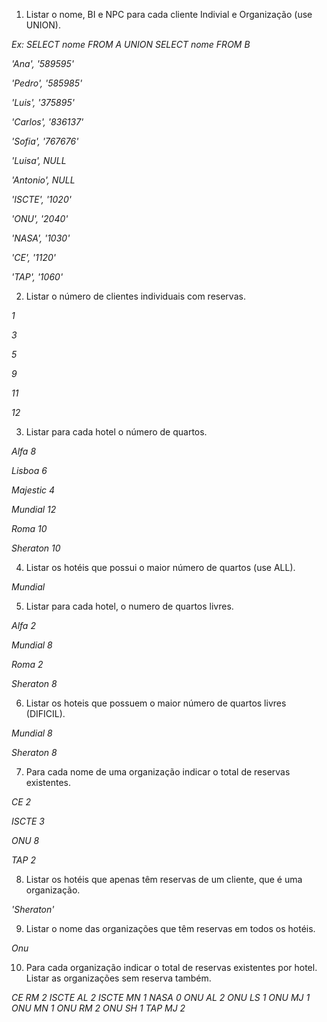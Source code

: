 1. Listar o nome, BI e NPC para cada cliente Indivial e Organização (use UNION).

_Ex: SELECT nome FROM A UNION SELECT nome FROM B_

_'Ana', '589595'_

_'Pedro', '585985'_

_'Luis', '375895'_

_'Carlos', '836137'_

_'Sofia', '767676'_

_'Luisa', NULL_

_'Antonio', NULL_

_'ISCTE', '1020'_

_'ONU', '2040'_

_'NASA', '1030'_

_'CE', '1120'_

_'TAP', '1060'_

2. Listar o número de clientes individuais com reservas.

_1_

_3_

_5_

_9_

_11_

_12_

3. Listar para cada hotel o número de quartos.

_Alfa 8_

_Lisboa 6_

_Majestic 4_

_Mundial 12_

_Roma 10_

_Sheraton 10_

4. Listar os hotéis que possui o maior número de quartos (use ALL).

_Mundial_

5. Listar para cada hotel, o numero de quartos livres.

_Alfa 2_

_Mundial 8_

_Roma 2_

_Sheraton 8_

6. Listar os hoteis que possuem o maior número de quartos livres (DIFICIL).

_Mundial 8_

_Sheraton 8_

7. Para cada nome de uma organização indicar o total de reservas existentes.

_CE 2_

_ISCTE 3_

_ONU 8_

_TAP 2_

8. Listar os hotéis que apenas têm reservas de um cliente, que é uma organização.

_'Sheraton'_

9. Listar o nome das organizações que têm reservas em todos os hotéis.

_Onu_

10. Para cada  organização indicar o total de reservas existentes por hotel. Listar as organizações sem reserva também. 

_CE RM 2_
_ISCTE AL 2_
_ISCTE MN 1_
_NASA 0_
_ONU AL 2_
_ONU LS 1_
_ONU MJ 1_
_ONU MN 1_
_ONU RM 2_
_ONU SH 1_
_TAP MJ 2_

